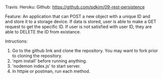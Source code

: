 Travis:
Heroku: 
Github: https://github.com/pdkim/09-rest-persistence 

Feature:
An application that can POST a new object with a unique ID and and store it to a storage device.  If data is stored, user is able to make a GET request to get the specific ID.  If user is not satisfied with user ID, they are able to DELETE the ID from existance.

Intructions:
1. Go to the github link and clone the repository. You may want to fork prior to cloning the repository.
2. 'npm install' before running anything.
3. 'nodemon index.js' to start server.
4. In httpie or postman, run each method.